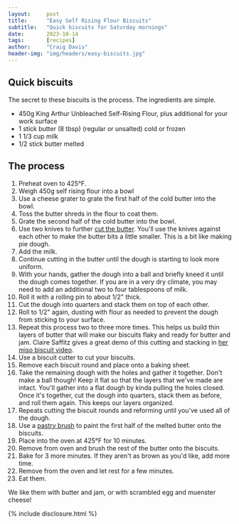 ```yaml
---
layout:     post
title:      "Easy Self Rising Flour Biscuits"
subtitle:   "Quick biscuits for Saturday mornings"
date:       2023-10-14
tags:       [recipes]
author:     "Craig Davis"
header-img: "img/headers/easy-biscuits.jpg"
---
```


## Quick biscuits

The secret to these biscuits is the process. The ingredients are simple.

* 450g King Arthur Unbleached Self-Rising Flour, plus additional for your work surface
* 1 stick butter (8 tbsp) (regular or unsalted) cold or frozen
* 1 1/3 cup milk
* 1/2 stick butter melted

## The process

1. Preheat oven to 425°F.
1. Weigh 450g self rising flour into a bowl
1. Use a cheese grater to grate the first half of the cold butter into the bowl.
1. Toss the butter shreds in the flour to coat them.
1. Grate the second half of the cold butter into the bowl.
1. Use two knives to further [cut the butter][butter]. You'll use the knives against each other to make the butter bits a little smaller. This is a bit like making pie dough.
1. Add the milk.
1. Continue cutting in the butter until the dough is starting to look more uniform.
1. With your hands, gather the dough into a ball and briefly kneed it until the dough comes together. If you are in a very dry climate, you may need to add an additional two to four tablespoons of milk.
1. Roll it with a rolling pin to about 1/2" thick.
1. Cut the dough into quarters and stack them on top of each other.
1. Roll to 1/2" again, dusting with flour as needed to prevent the dough from sticking to your surface.
1. Repeat this process two to three more times. This helps us build thin layers of butter that will make our biscuits flaky and ready for butter and jam. Claire Saffitz gives a great demo of this cutting and stacking in [her miso biscuit video][claire].
1. Use a biscuit cutter to cut your biscuits. 
1. Remove each biscuit round and place onto a baking sheet.
1. Take the remaining dough with the holes and gather it together. Don't make a ball though! Keep it flat so that the layers that we've made are intact. You'll gather into a flat dough by kinda pulling the holes closed. Once it's together, cut the dough into quarters, stack them as before, and roll them again. This keeps our layers organized.
1. Repeats cutting the biscuit rounds and reforming until you've used all of the dough.
1. Use a [pastry brush][brush] to paint the first half of the melted butter onto the biscuits.
1. Place into the oven at 425°F for 10 minutes.
1. Remove from oven and brush the rest of the butter onto the biscuits.
1. Bake for 3 more minutes. If they aren't as brown as you'd like, add more time.
1. Remove from the oven and let rest for a few minutes.
1. Eat them.

We like them with butter and jam, or with scrambled egg and muenster cheese!

{% include disclosure.html %}

[butter]: https://youtu.be/vfMq-uVm5vc?t=15
[claire]: https://youtu.be/lcKHIqZbXkc?t=347
[brush]: https://amzn.to/40bU1Mt